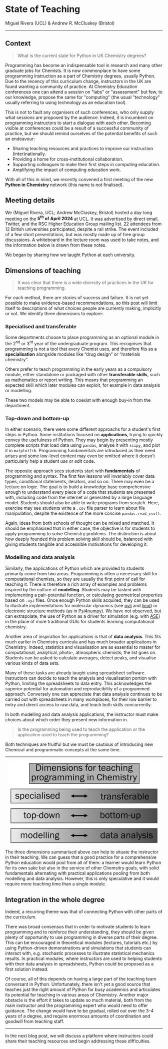 # State of Teaching

Miguel Rivera (UCL) & Andrew R. McCluskey (Bristol)

<hr>

## Context

> What is the current state for Python in UK Chemistry degrees?

Programming has become an indispensable tool in research and many other graduate jobs for Chemists.
It is now commonplace to have some programming instruction as a part of Chemistry degrees, usually Python.
Due to the recency of this curriculum change, instructors in the UK are found wanting a community of practice.
At Chemistry Education conferences one can attend a session on "labs" or "assessment" but few, to our knowledge, propose the same for "computing" (the usual "technology" usually referring to using technology as an education tool).

This is not to fault any organisers of such conferences, who only supply what sessions are proposed by the audience.
Indeed, it is incumbent on programming instructors to start a dialogue with each other.
Becoming visible at conferences could be a result of a successful community of practice, but we should remind ourselves of the potential benefits of such an endeavour:

- Sharing teaching resources and practices to improve our instruction (inter)nationally.
- Providing a home for cross-institutional collaboration.
- Supporting colleagues to make their first steps in computing education.
- Amplifying the impact of computing education work.

With all of this in mind, we recently convened a first meeting of the new **Python in Chemistry** network (this name is not finalised).

## Meeting details

We (Miguel Rivera, UCL; Andrew McCluskey, Bristol) hosted a day-long meeting on the **5<sup>th</sup> of April 2024** at UCL.
It was advertised by direct email, Twitter, and the RSC Higher Education Group mailing list.
22 attendees from 12 British universities participated, despite a rail strike.
The event included of a few short presentations, but was mostly made up of free group discussions.
A whiteboard in the lecture room was used to take notes, and the information below is drawn from these notes.

We began by sharing how we taught Python at each university.

## Dimensions of teaching

> It was clear that there is a wide diversity of practices in the UK for teaching programming.

For each method, there are stories of success and failure.
It is not yet possible to make evidence-based recommendations, so this post will limit itself to descriptions of what choices people are currently making, implicitly or not.
We identify three dimensions to explore:

### Specialised and transferable

Some departments choose to place programming as an optional module in the 2<sup>nd</sup> or 3<sup>rd</sup> year of the undergraduate program.
This recognises that programming is not a tool that every Chemist uses, and therefore fits as a **specialisation** alongside modules like “drug design” or “materials chemistry”.

Others prefer to teach programming in the early years as a compulsory module, either standalone or packaged with other **transferable skills**, such as mathematics or report writing.
This means that programming an expected skill which later modules can exploit, for example in data analysis or modelling.

These two models may be able to coexist with enough buy-in from the department.

### Top-down and bottom-up

In either scenario, there were some different approachs for a student's first steps in Python.
Some institutions focused on **applications**, trying to quickly convey the usefulness of Python.
They may begin by presenting mostly complete scripts that load data using `pandas`, analyse it with `scipy`, and plot it in `matplotlib`.
Programming fundamentals are introduced as their need arises and some low-level content may even be omitted where it doesn't particularly help a student _use_ or _edit_ code.

The opposite approach sees students start with **fundamentals** of programming and syntax.
The first few lessons will invariably cover data types, conditional statements, iterators, and so on.
There may even be a lecture on logic.
The goal is to build a knowledge base comprehensive enough to understand every piece of a code that students are presented with, including code from the internet or generated by a large language model.
Students should also be able to write programs from scratch.
Here, exercise may see students write a `.csv` file parser to learn about file manipulation, despite the existence of the more concise `pandas.read_csv()`.

Again, ideas from both schools of thought can be mixed and matched.
It should be emphasised that in either case, the objective is for students to apply programming to solve Chemistry problems.
The distinction is about how deeply founded this problem solving skill should be, balanced with giving students tangible and accessible motivations for developing it.

### Modelling and data analysis

Similarly, the applications of Python which are provided to students primarily come from two areas.
Programming is often a necessary skill for computational chemists, so they are usually the first point of call for teaching it.
There is therefore a rich array of examples and problems inspired by the culture of **modelling**.
Students may be tasked with implementing a pair-potential function, or calculating geometrical properties based on `.xyz` files.
Once enough Python skills acquired, they can be used to illustrate implementations for molecular dynamics (see [pylj](https://github.com/arm61/pylj) and [ljmd](https://github.com/m-rivera/ljmd/tree/main)) or electronic structure methods (as in [Psi4numpy](https://github.com/psi4/psi4numpy)).
We have not observed, but can extrapolate, the use of Python as a driver for simulation (e.g. with [ASE](https://wiki.fysik.dtu.dk/ase/)) in the place of more traditional GUIs for students learning computational chemistry.

Another area of inspiration for applications is that of **data analysis**.
This fits much earlier in Chemistry curricula and has much broader applications in Chemistry.
Indeed, statistics and visualisation are as essential to master for computational, analytical, photo-, atmospheric chemists; the list goes on.
Students can be asked to calculate averages, detect peaks, and visualise various kinds of data sets.

Many of these tasks are already taught using spreadsheet software.
Instructors can decide to teach the analysis and visualisation portion with Python, limiting the spreadsheets to data entry.
This acknowledges the superior potential for automation and reproducibility of a programmed approach.
Conversely one can appreciate that data analysis continues to be carried out with spreadsheets in many workplaces, for their low barrier to entry and direct access to raw data, and teach both skills concurrently.

In both modelling and data analysis applications, the instructor must make choices about which order they present new information in.
> Is the programming being used to teach the application or the application used to teach the programming?

Both techniques are fruitful but we must be cautious of introducing new Chemical and programmatic concepts at the same time.

<hr>
<p align="center">
<img src="./assets/img/dimensions.png" alt="A diagram showing the three previous section headings. The title says: Dimensions of teaching programming in Chemistry" width="480">
</p>
The three dimensions summarised above can help to situate the instructor in their teaching.
We can guess that a good practice for a comprehensive Python education would pool from all of them: a learner would learn Python for its own sake but also in the service of other Chemsitry goals, with solid fundamentals alternating with practical applications pooling from both modelling and data analysis.
However, this is only speculative and it would require more teaching time than a single module.


## Integration in the whole degree

Indeed, a recurring theme was that of connecting Python with other parts of the curriculum.

There was broad consensus that in order to motivate students to learn programming and to reinforce their understanding, they should be given plenty of opportunity to use programming in diverse parts of their degree.
This can be encouraged in theoretical modules (lectures, tutorials etc.) by using Python-driven demonstrations and simulations that students can interact with, e.g. stochastic processes to illustrate statistical mechanics results.
In practical modules, where instructors are used to helping students with their data analysis in spreadsheets, Python could be proposed as a first solution instead.

Of course, all of this depends on having a large part of the teaching team conversant in Python.
Unfortunately, there isn't yet a good source that teaches just the right amount of Python for busy academics and articulates its potential for teaching in various areas of Chemistry.
Another major obstacle is the effort it takes to update so much material, both from the main instructor and the programming expert who would need to offer guidance.
The change would have to be gradual, rolled out over the 3-4 years of a degree, and require enormous amounts of coordination and goodwill from teaching staff.

<hr>

In the next blog post, we will discuss a platform where instructors could share their teaching resources and begin addressing these difficulties.